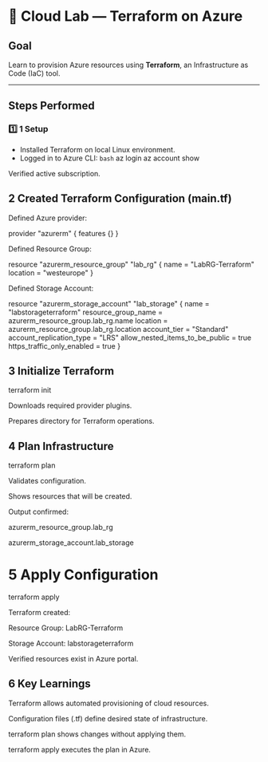 # 🧪 Cloud Lab — Terraform on Azure

## Goal
Learn to provision Azure resources using **Terraform**, an Infrastructure as Code (IaC) tool.

---

## Steps Performed

### 1️⃣ 1 Setup
- Installed Terraform on local Linux environment.
- Logged in to Azure CLI:
  ```bash```
  az login
  az account show

Verified active subscription.

## 2 Created Terraform Configuration (main.tf)

Defined Azure provider:

provider "azurerm" {
  features {}
}


Defined Resource Group:

resource "azurerm_resource_group" "lab_rg" {
  name     = "LabRG-Terraform"
  location = "westeurope"
}


Defined Storage Account:

resource "azurerm_storage_account" "lab_storage" {
  name                     = "labstorageterraform"
  resource_group_name      = azurerm_resource_group.lab_rg.name
  location                 = azurerm_resource_group.lab_rg.location
  account_tier             = "Standard"
  account_replication_type = "LRS"
  allow_nested_items_to_be_public = true
  https_traffic_only_enabled = true
}

## 3 Initialize Terraform
terraform init


Downloads required provider plugins.

Prepares directory for Terraform operations.

## 4 Plan Infrastructure
terraform plan


Validates configuration.

Shows resources that will be created.

Output confirmed:

azurerm_resource_group.lab_rg

azurerm_storage_account.lab_storage

# 5 Apply Configuration
terraform apply


Terraform created:

Resource Group: LabRG-Terraform

Storage Account: labstorageterraform

Verified resources exist in Azure portal.

## 6️ Key Learnings

Terraform allows automated provisioning of cloud resources.

Configuration files (.tf) define desired state of infrastructure.

terraform plan shows changes without applying them.

terraform apply executes the plan in Azure.
